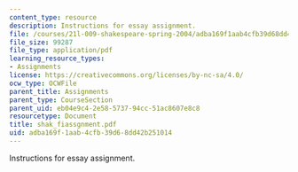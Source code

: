 ```yaml
---
content_type: resource
description: Instructions for essay assignment.
file: /courses/21l-009-shakespeare-spring-2004/adba169f1aab4cfb39d68dd42b251014_shak_fiassgnment.pdf
file_size: 99287
file_type: application/pdf
learning_resource_types:
- Assignments
license: https://creativecommons.org/licenses/by-nc-sa/4.0/
ocw_type: OCWFile
parent_title: Assignments
parent_type: CourseSection
parent_uid: eb04e9c4-2e58-5737-94cc-51ac8607e8c8
resourcetype: Document
title: shak_fiassgnment.pdf
uid: adba169f-1aab-4cfb-39d6-8dd42b251014
---
```

Instructions for essay assignment.